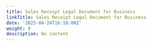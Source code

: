 ```yaml
---
title: Sales Receipt Legal Document for Business
linkTitle: Sales Receipt Legal Document for Business
date: '2025-04-24T16:18:00Z'
weight: 0
description: No content
---
```




